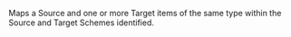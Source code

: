 Maps a Source and one or more Target items of the same type within the Source and Target Schemes identified.